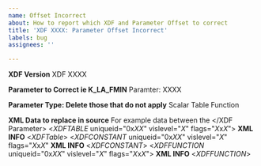 ```yaml
---
name: Offset Incorrect
about: How to report which XDF and Parameter Offset to correct
title: 'XDF XXXX: Parameter Offset Incorrect'
labels: bug
assignees: ''

---
```


**XDF Version**
XDF XXXX

**Parameter to Correct ie K_LA_FMIN**
Paramter: XXXX

**Parameter Type: Delete those that do not apply**
Scalar
Table
Function

**XML Data to replace in source**
For example data between the <XDF Parameter> </XDF Parameter>
<*XDFTABLE* uniqueid="0x*XX*" vislevel="*X*" flags="*X*x*X*"> **XML INFO** <*XDFTable*>
<*XDFCONSTANT* uniqueid="0x*XX*" vislevel="*X*" flags="*X*x*X*"  **XML INFO** <*XDFCONSTANT*>
<*XDFFUNCTION* uniqueid="0x*XX*" vislevel="*X*" flags="*X*x*X*"> **XML INFO** <*XDFFUNCTION*>
